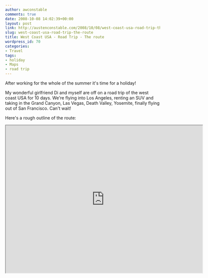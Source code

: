 ```yaml
---
author: awconstable
comments: true
date: 2008-10-08 14:02:39+00:00
layout: post
link: http://austenconstable.com/2008/10/08/west-coast-usa-road-trip-the-route/
slug: west-coast-usa-road-trip-the-route
title: West Coast USA - Road Trip - The route
wordpress_id: 70
categories:
- Travel
tags:
- holiday
- Maps
- road trip
---
```


After working for the whole of the summer it's time for a holiday!

My wonderful girlfriend Di and myself are off on a road trip of the west coast USA for 10 days. We're flying into Los Angeles, renting an SUV and taking in the Grand Canyon, Las Vegas, Death Valley, Yosemite, finally flying out of San Francisco. Can't wait!

Here's a rough outline of the route:

<iframe src="https://maps.google.com/maps/ms?ie=UTF8&hl=en&doflg=ptm&s=AARTsJq-avoe8Pa0FTuIxeeY--u3sugKIg&msa=0&msid=108224973464480308147.000453804461ac4112fea&ll=36.385913,-117.641602&spn=12.371128,18.676758&t=p&z=5&output=embed&w=640&h=480" width="640" height="480"></iframe>
